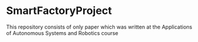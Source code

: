 # SmartFactoryProject
This repository consists of only paper which was written at the Applications of Autonomous Systems and Robotics course
